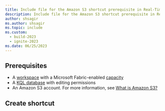 ```yaml
---
title: Include file for the Amazon S3 shortcut prerequisite in Real-Time Intelligence
description: Include file for the Amazon S3 shortcut prerequisite in Real-Time Intelligence
author: shsagir
ms.author: shsagir
ms.topic: include
ms.custom:
  - build-2023
  - ignite-2023
ms.date: 06/25/2023
---
```


## Prerequisites

* A [workspace](../../get-started/create-workspaces.md) with a Microsoft Fabric-enabled [capacity](../../enterprise/licenses.md#capacity)
* A [KQL database](../create-database.md) with editing permissions
* An Amazon S3 account. For more information, see [What is Amazon S3?](https://docs.aws.amazon.com/AmazonS3/latest/userguide/Welcome.html)

## Create shortcut

